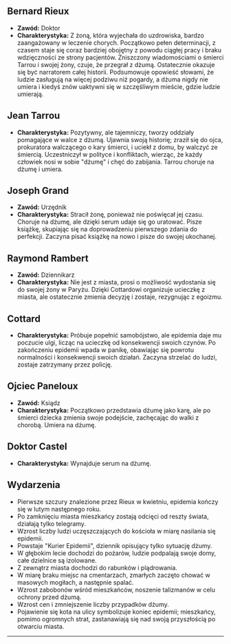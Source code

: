 
## Bernard Rieux

- **Zawód:** Doktor
- **Charakterystyka:** Z żoną, która wyjechała do uzdrowiska, bardzo zaangażowany w leczenie chorych. Początkowo pełen determinacji, z czasem staje się coraz bardziej obojętny z powodu ciągłej pracy i braku wdzięczności ze strony pacjentów. Zniszczony wiadomościami o śmierci Tarrou i swojej żony, czuje, że przegrał z dżumą. Ostatecznie okazuje się być narratorem całej historii. Podsumowuje opowieść słowami, że ludzie zasługują na więcej podziwu niż pogardy, a dżuma nigdy nie umiera i kiedyś znów uaktywni się w szczęśliwym mieście, gdzie ludzie umierają.

## Jean Tarrou

- **Charakterystyka:** Pozytywny, ale tajemniczy, tworzy oddziały pomagające w walce z dżumą. Ujawnia swoją historię; zraził się do ojca, prokuratora walczącego o kary śmierci, i uciekł z domu, by walczyć ze śmiercią. Uczestniczył w polityce i konfliktach, wierząc, że każdy człowiek nosi w sobie "dżumę" i chęć do zabijania. Tarrou choruje na dżumę i umiera.

## Joseph Grand

- **Zawód:** Urzędnik
- **Charakterystyka:** Stracił żonę, ponieważ nie poświęcał jej czasu. Choruje na dżumę, ale dzięki serum udaje się go uratować. Pisze książkę, skupiając się na doprowadzeniu pierwszego zdania do perfekcji. Zaczyna pisać książkę na nowo i pisze do swojej ukochanej.

## Raymond Rambert

- **Zawód:** Dziennikarz
- **Charakterystyka:** Nie jest z miasta, prosi o możliwość wydostania się do swojej żony w Paryżu. Dzięki Cottardowi organizuje ucieczkę z miasta, ale ostatecznie zmienia decyzję i zostaje, rezygnując z egoizmu.

## Cottard

- **Charakterystyka:** Próbuje popełnić samobójstwo, ale epidemia daje mu poczucie ulgi, licząc na ucieczkę od konsekwencji swoich czynów. Po zakończeniu epidemii wpada w panikę, obawiając się powrotu normalności i konsekwencji swoich działań. Zaczyna strzelać do ludzi, zostaje zatrzymany przez policję.

## Ojciec Paneloux

- **Zawód:** Ksiądz
- **Charakterystyka:** Początkowo przedstawia dżumę jako karę, ale po śmierci dziecka zmienia swoje podejście, zachęcając do walki z chorobą. Umiera na dżumę.

## Doktor Castel

- **Charakterystyka:** Wynajduje serum na dżumę.

## Wydarzenia

- Pierwsze szczury znalezione przez Rieux w kwietniu, epidemia kończy się w lutym następnego roku.
- Po zamknięciu miasta mieszkańcy zostają odcięci od reszty świata, działają tylko telegramy.
- Wzrost liczby ludzi uczęszczających do kościoła w miarę nasilania się epidemii.
- Powstaje "Kurier Epidemii", dziennik opisujący tylko sytuację dżumy.
- W głębokim lecie dochodzi do pożarów, ludzie podpalają swoje domy, całe dzielnice są izolowane.
- Z zewnątrz miasta dochodzi do rabunków i plądrowania.
- W miarę braku miejsc na cmentarzach, zmarłych zaczęto chować w masowych mogiłach, a następnie spalać.
- Wzrost zabobonów wśród mieszkańców, noszenie talizmanów w celu ochrony przed dżumą.
- Wzrost cen i zmniejszenie liczby przypadków dżumy.
- Pojawienie się kota na ulicy symbolizuje koniec epidemii; mieszkańcy, pomimo ogromnych strat, zastanawiają się nad swoją przyszłością po otwarciu miasta.

---